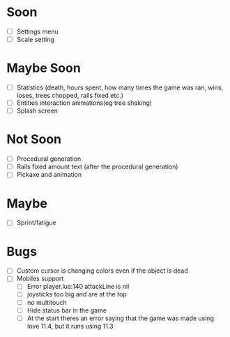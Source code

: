 # Soon
- [ ] Settings menu
- [ ] Scale setting

# Maybe Soon
- [ ] Statistics (death, hours spent, how many times the game was ran, wins, loses, trees chopped, rails fixed etc.)
- [ ] Entities interaction animations(eg tree shaking)
- [ ] Splash screen

# Not Soon
- [ ] Procedural generation
- [ ] Rails fixed amount text (after the procedural generation)
- [ ] Pickaxe and animation

# Maybe
- [ ] Sprint/fatigue

# Bugs
- [ ] Custom cursor is changing colors even if the object is dead
- [ ] Mobiles support
  - [ ] Error player.lua:140 attackLine is nil
  - [ ] joysticks too big and are at the top
  - [ ] no multitouch
  - [ ] Hide status bar in the game
  - [ ] At the start theres an error saying that the game was made using love 11.4, but it runs using 11.3

